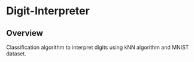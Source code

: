 # Digit-Interpreter
## Overview
Classification algorithm to interpret digits using kNN algorithm and MNIST dataset.
